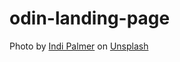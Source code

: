 # odin-landing-page

Photo by <a href="https://unsplash.com/@indipalmer?utm_source=unsplash&utm_medium=referral&utm_content=creditCopyText">Indi Palmer</a> on <a href="https://unsplash.com/s/photos/pug?utm_source=unsplash&utm_medium=referral&utm_content=creditCopyText">Unsplash</a>
  